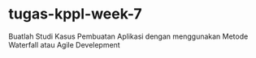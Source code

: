 # tugas-kppl-week-7
Buatlah  Studi Kasus Pembuatan Aplikasi dengan menggunakan Metode Waterfall atau Agile Develepment
